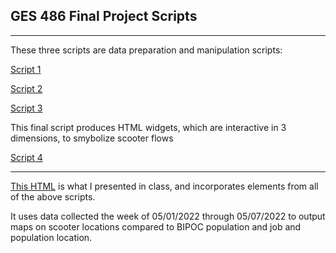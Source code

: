 ## GES 486 Final Project Scripts

---
These three scripts are data preparation and manipulation scripts:

[Script 1](/finalproj/md/start_end_join.html)

[Script 2](/finalproj/md/scooter_analysis.html)

[Script 3](/finalproj/md/flow_diagram.html)

This final script produces HTML widgets, which are interactive in 3 dimensions, to smybolize scooter flows

[Script 4](/finalproj/md/hexagons.html)

---

[This HTML](/finalproj/md/scooter_locations.html) is what I presented in class, and incorporates elements from all of the above scripts.

It uses data collected the week of 05/01/2022 through 05/07/2022 to output maps on scooter locations compared to BIPOC population and job and population location.

